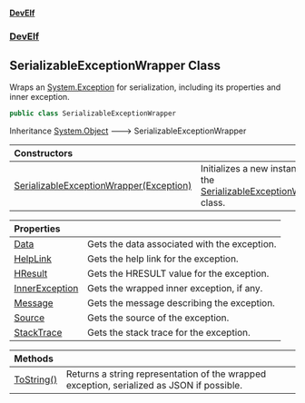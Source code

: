 #### [DevElf](README.md 'README')
### [DevElf](DevElf.md 'DevElf')

## SerializableExceptionWrapper Class

Wraps an [System\.Exception](https://learn.microsoft.com/en-us/dotnet/api/system.exception 'System\.Exception') for serialization, including its properties and inner exception\.

```csharp
public class SerializableExceptionWrapper
```

Inheritance [System\.Object](https://learn.microsoft.com/en-us/dotnet/api/system.object 'System\.Object') &#129106; SerializableExceptionWrapper

| Constructors | |
| :--- | :--- |
| [SerializableExceptionWrapper\(Exception\)](SerializableExceptionWrapper..ctor.LZH9UCLTN28N35I70OCL3GM65.md 'DevElf\.SerializableExceptionWrapper\.SerializableExceptionWrapper\(System\.Exception\)') | Initializes a new instance of the [SerializableExceptionWrapper](SerializableExceptionWrapper.md 'DevElf\.SerializableExceptionWrapper') class\. |

| Properties | |
| :--- | :--- |
| [Data](SerializableExceptionWrapper.Data.md 'DevElf\.SerializableExceptionWrapper\.Data') | Gets the data associated with the exception\. |
| [HelpLink](SerializableExceptionWrapper.HelpLink.md 'DevElf\.SerializableExceptionWrapper\.HelpLink') | Gets the help link for the exception\. |
| [HResult](SerializableExceptionWrapper.HResult.md 'DevElf\.SerializableExceptionWrapper\.HResult') | Gets the HRESULT value for the exception\. |
| [InnerException](SerializableExceptionWrapper.InnerException.md 'DevElf\.SerializableExceptionWrapper\.InnerException') | Gets the wrapped inner exception, if any\. |
| [Message](SerializableExceptionWrapper.Message.md 'DevElf\.SerializableExceptionWrapper\.Message') | Gets the message describing the exception\. |
| [Source](SerializableExceptionWrapper.Source.md 'DevElf\.SerializableExceptionWrapper\.Source') | Gets the source of the exception\. |
| [StackTrace](SerializableExceptionWrapper.StackTrace.md 'DevElf\.SerializableExceptionWrapper\.StackTrace') | Gets the stack trace for the exception\. |

| Methods | |
| :--- | :--- |
| [ToString\(\)](SerializableExceptionWrapper.ToString().md 'DevElf\.SerializableExceptionWrapper\.ToString\(\)') | Returns a string representation of the wrapped exception, serialized as JSON if possible\. |
